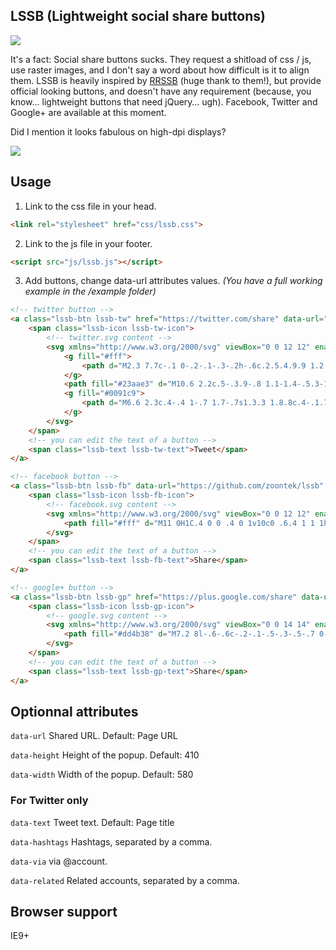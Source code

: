 ## LSSB (Lightweight social share buttons)

![](https://dl.dropboxusercontent.com/u/4181800/lssb.png)

It's a fact: Social share buttons sucks. They request a shitload of css / js, use raster images, and I don't say a word about how difficult is it to align them.
LSSB is heavily inspired by [RRSSB](https://github.com/kni-labs/rrssb) (huge thank to them!), but provide official looking buttons, and doesn't have any requirement (because, you know… lightweight buttons that need jQuery… ugh).
Facebook, Twitter and Google+ are available at this moment.

Did I mention it looks fabulous on high-dpi displays?

![](https://dl.dropboxusercontent.com/u/4181800/lssb_retina.png)

## Usage

1) Link to the css file in your head.

```html
<link rel="stylesheet" href="css/lssb.css">
```

2) Link to the js file in your footer.

```html
<script src="js/lssb.js"></script>
```

3) Add buttons, change data-url attributes values.
*(You have a full working example in the /example folder)*

```html
<!-- twitter button -->
<a class="lssb-btn lssb-tw" href="https://twitter.com/share" data-url="https://github.com/zoontek/lssb">
    <span class="lssb-icon lssb-tw-icon">
        <!-- twitter.svg content -->
        <svg xmlns="http://www.w3.org/2000/svg" viewBox="0 0 12 12" enable-background="new 0 0 12 12">
            <g fill="#fff">
                <path d="M2.3 7.7c-.1 0-.2-.1-.3-.2h-.6c.2.5.4.9.9 1.2.1.1.2.1.3.2.4-.2.8-.4 1.1-.7-.5 0-.9-.2-1.4-.5zM1.7 4.4c-.3-.2-.6-.5-.8-.9-.1-.3-.2-.5-.2-.7 0 .2-.1.3-.1.5 0 .3.1.6.2.9.2.1.6.2.9.2zM10.8 3.5s-.1 1.3-.3 2-.5 1.2-.9 1.8c-.4.6-.9 1.1-1.4 1.6-.6.5-1.2.8-2 1.1-.8.3-1.6.4-2.5.4-.7 0-1.3-.1-1.9-.3-.4.1-.8.2-1.3.2h-.6c1.1.7 2.4 1.1 3.8 1.1.9 0 1.7-.1 2.5-.4.8-.3 1.4-.6 2-1.1.5-.5 1-1 1.4-1.6.4-.6.7-1.2.9-1.9s.3-1.3.3-2V3.5zM1.6 7.1c-.1-.2-.1-.4-.2-.6h.5c.2 0 .4 0 .7-.1-.6-.1-1.1-.4-1.4-.8-.1-.1-.2-.3-.3-.4-.1 0-.2-.1-.3-.1 0 .6.2 1.1.6 1.6.1.1.3.2.4.4z"/>
            </g>
            <path fill="#23aae3" d="M10.6 2.2c.5-.3.9-.8 1.1-1.4-.5.3-1 .5-1.6.6C9.6.9 9 .6 8.3.6s-1.3.3-1.7.7-.7 1.1-.7 1.8c0 .2 0 .4.1.6-1-.1-1.9-.4-2.8-.8-.9-.5-1.6-1.1-2.3-1.8-.2.4-.3.8-.3 1.2s.1.8.3 1.2.5.7.8.9c-.4 0-.8-.1-1.1-.3 0 .6.2 1.1.6 1.6.3.3.8.6 1.4.7-.3.1-.5.1-.7.1h-.5c.2.5.4.9.9 1.2.5.3.9.5 1.4.5-.9.7-1.9 1.1-3.1 1.1H0c1.1.7 2.4 1.1 3.8 1.1.9 0 1.7-.1 2.5-.4.8-.3 1.4-.6 2-1.1.5-.5 1-1 1.4-1.6s.7-1.2.9-1.9.3-1.3.3-2v-.3c.5-.4.9-.8 1.2-1.3-.6.2-1 .3-1.5.4z"/>
            <g fill="#0091c9">
                <path d="M6.6 2.3c.4-.4 1-.7 1.7-.7s1.3.3 1.8.8c.4-.1.7-.2.5-.2.5-.3.9-.8 1.1-1.4-.5.3-1 .5-1.6.6C9.6.9 9 .6 8.3.6s-1.3.3-1.7.7c-.4.4-.7 1.1-.7 1.8 0 .2 0 .3.1.5 0-.6.3-1 .6-1.3zM.9 2.1c.7.7 1.4 1.3 2.3 1.8.9.4 1.8.7 2.8.8-.1-.2-.1-.4-.1-.6 0-.1 0-.3.1-.4-1-.1-1.9-.4-2.7-.8-1-.5-1.7-1.1-2.4-1.8-.2.4-.3.8-.3 1.2 0 .2 0 .3.1.5 0-.3.1-.5.2-.7z"/>
            </g>
        </svg>
    </span>
    <!-- you can edit the text of a button -->
    <span class="lssb-text lssb-tw-text">Tweet</span>
</a>

<!-- facebook button -->
<a class="lssb-btn lssb-fb" data-url="https://github.com/zoontek/lssb" href="https://www.facebook.com/sharer/sharer.php">
    <span class="lssb-icon lssb-fb-icon">
        <!-- facebook.svg content -->
        <svg xmlns="http://www.w3.org/2000/svg" viewBox="0 0 12 12" enable-background="new 0 0 12 12">
            <path fill="#fff" d="M11 0H1C.4 0 0 .4 0 1v10c0 .6.4 1 1 1h5V8H4V6h2V4.3c0-.7.2-1.3.6-1.7.4-.4 1-.6 1.7-.6.4 0 1.2 0 1.7.1V4H9c-.4 0-.6.1-.8.2-.1.2-.2.4-.2.7V6h2v2H8v4h3c.6 0 1-.4 1-1V1c0-.6-.4-1-1-1z"/>
        </svg>
    </span>
    <!-- you can edit the text of a button -->
    <span class="lssb-text lssb-fb-text">Share</span>
</a>

<!-- google+ button -->
<a class="lssb-btn lssb-gp" href="https://plus.google.com/share" data-url="https://github.com/zoontek/lssb">
    <span class="lssb-icon lssb-gp-icon">
        <!-- google.svg content -->
        <svg xmlns="http://www.w3.org/2000/svg" viewBox="0 0 14 14" enable-background="new 0 0 14 14">
            <path fill="#dd4b38" d="M7.2 8l-.6-.6c-.2-.1-.5-.3-.5-.7 0-.4.3-.7.5-.9.8-.6 1.5-1.3 1.5-2.6S7.5 1.3 7.2 1h.9L9 0H5.4c-1 0-2.2.1-3.3 1C1.3 1.7.9 2.6.9 3.5c0 1.4 1.1 2.9 3 2.9h.6c0 .1-.1.3-.1.6 0 .6 0 .8.3 1.1-.9.1-2.2.2-3.3.9C.3 9.6 0 10.7 0 11.4 0 12.7 1.3 14 3.9 14c3.2 0 4.8-1.7 4.8-3.5C8.8 9.3 8 8.6 7.2 8zM2.5 2.6c0-.5.1-1 .4-1.4.3-.4.8-.6 1.3-.6C5.7.6 6.5 2.7 6.5 4c0 .3 0 .9-.5 1.3-.2.3-.7.5-1.2.5-1.6 0-2.3-2-2.3-3.2zm2.3 10.6c-2 0-3.2-.9-3.2-2.2s1.1-1.7 1.5-1.8c.8-.3 1.8-.3 1.8-.3h.7c1.1.5 2 1.5 2 2.4-.1 1.1-1 1.9-2.8 1.9zM14 6h-2V4h-1v2H9v1h2v2h1V7h2z"/>
        </svg>
    </span>
    <!-- you can edit the text of a button -->
    <span class="lssb-text lssb-gp-text">Share</span>
</a>
```

## Optionnal attributes

`data-url`
Shared URL.
Default: Page URL

`data-height`
Height of the popup.
Default: 410

`data-width`
Width of the popup.
Default: 580

### For Twitter only

`data-text`
Tweet text.
Default: Page title

`data-hashtags`
Hashtags, separated by a comma.

`data-via`
via @account.

`data-related`
Related accounts, separated by a comma.

## Browser support

IE9+
